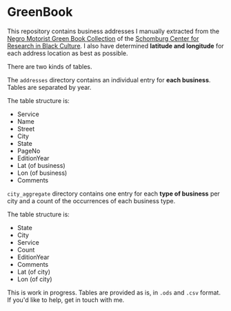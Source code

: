 # GreenBook

This repository contains business addresses I manually extracted from the [Negro Motorist Green Book Collection](http://digitalcollections.nypl.org/collections/the-green-book) of the [Schomburg Center for Research in Black Culture](http://www.nypl.org/locations/schomburg). I also have determined **latitude and longitude** for each address location as best as possible.

There are two kinds of tables.

The `addresses` directory contains an individual entry for **each business**. Tables are separated by year.

The table structure is:

* Service
* Name
* Street
* City
* State
* PageNo
* EditionYear
* Lat (of business)
* Lon (of business)
* Comments

`city_aggregate` directory contains one entry for each **type of business** per city and a count of the occurrences of each business type.

The table structure is:
* State
* City
* Service
* Count
* EditionYear
* Comments
* Lat (of city)
* Lon (of city)

This is work in progress. Tables are provided as is, in `.ods` and `.csv` format. If you'd like to help, get in touch with me. 
